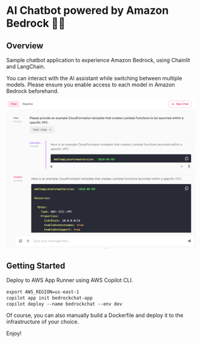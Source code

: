 # AI Chatbot powered by Amazon Bedrock 🚀🤖
## Overview
Sample chatbot application to experience Amazon Bedrock, using Chainlit and LangChain.

You can interact with the AI assistant while switching between multiple models. Please ensure you enable access to each model in Amazon Bedrock beforehand.

![](https://raw.githubusercontent.com/hayao-k/Bedrock-AIChatbot-Sample/main/images/overview.png)

## Getting Started
Deploy to AWS App Runner using AWS Copilot CLI.

```
export AWS_REGION=us-east-1
copilot app init bedrockchat-app
copilot deploy --name bedrockchat --env dev
```

Of course, you can also manually build a Dockerfile and deploy it to the infrastructure of your choice.

Enjoy!